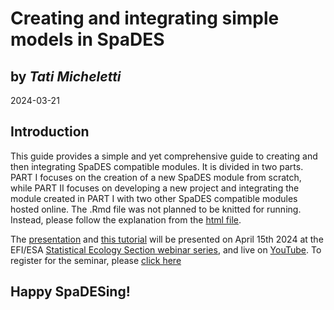 
# Creating and integrating simple models in SpaDES
## by *Tati Micheletti*    
2024-03-21

## Introduction 

This guide provides a simple and yet comprehensive guide to creating and then integrating SpaDES 
compatible modules. It is divided in two parts. PART I focuses on the 
creation of a new SpaDES module from scratch, while PART II focuses on developing a new project and 
integrating the module created in PART I with two other SpaDES compatible modules hosted online. The .Rmd file 
was not planned to be knitted for running. Instead, please follow the explanation from the [html file](https://html-preview.github.io/?url=https://github.com/tati-micheletti/EFI_webinar/blob/main/HandsOn.html).

The [presentation](https://github.com/tati-micheletti/EFI_webinar/blob/main/Micheletti_SpaDES.pptx) and [this tutorial](https://html-preview.github.io/?url=https://github.com/tati-micheletti/EFI_webinar/blob/main/HandsOn.html) will be presented on April 15th 2024 at the EFI/ESA [Statistical Ecology Section webinar series](https://ecoforecast.org/workshops/statistical-methods-seminar-series/#details), 
and live on [YouTube](https://www.youtube.com/watch?v=sjE6j9Mw_K8). To register for the seminar, please [click here](https://notredame.zoom.us/webinar/register/WN_7HIO_OJERCWpVbLEK_q5QA)

## Happy SpaDESing!


